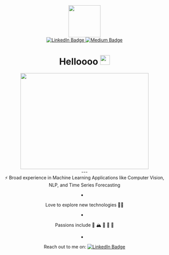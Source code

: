 <div id="header" align="center">
  <img src="https://media.giphy.com/media/R03zWv5p1oNSQd91EP/giphy.gif" width="100"/>
<div id="header" align="center">
  <a href="https://www.linkedin.com/in/tejas99/">
    <img src="https://img.shields.io/badge/LinkedIn-blue?style=for-the-badge&logo=linkedin&logoColor=white" alt="LinkedIn Badge"/>
  </a>
  <a href="https://tejas-khare99.medium.com/">
    <img src="https://img.shields.io/badge/Medium-black?style=for-the-badge&logo=medium&logoColor=white" alt="Medium Badge"/>
  </a>
</div>

<div id="badges" align="center">
     <img src="https://komarev.com/ghpvc/?username=tejaskhare99&style=flat-square&color=blue" alt=""/>
</div>
<h1>
  Helloooo
  <img src="https://media.giphy.com/media/hvRJCLFzcasrR4ia7z/giphy.gif" width="30px"/>
</h1>
  
<div align="center">
  <img src="https://media.giphy.com/media/DnMMGxEvniha7CvASq/giphy.gif" width="400" height="300"/>
</div>
---
<div dir="ltr> 
### :man_technologist: About Me:
  Hello, I am a Data Science and Machine Learning enthusiast and I will be graduating from the University of Ottawa in April 2023.<br>
 
  - :zap: Broad experience in Machine Learning Applications like Computer Vision, NLP, and Time Series Forecasting
  
  - Love to explore new technologies :running_man:
  
  - Passions include :guitar: :mountain_snow: :boxing_glove: :ping_pong: :martial_arts_uniform:
  
  - Reach out to me on: [![LinkedIn Badge](https://img.shields.io/badge/LinkedIn-blue?style=for-the-badge&logo=linkedin&logoColor=white)](https://www.linkedin.com/in/tejas99/)
